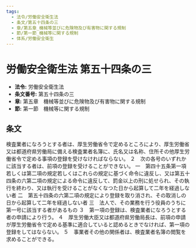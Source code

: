 ```yaml
---
tags:
  - 法令/労働安全衛生法
  - 条文/第五十四条の三
  - 章/第五章_機械等並びに危険物及び有害物に関する規制
  - 節/第一節_機械等に関する規制
  - 体系/労働安全衛生
---
```

# 労働安全衛生法 第五十四条の三

- **法令:** 労働安全衛生法
- **条文番号:** 第五十四条の三
- **章:** 第五章　機械等並びに危険物及び有害物に関する規制
- **節:** 第一節　機械等に関する規制

## 条文
検査業者になろうとする者は、厚生労働省令で定めるところにより、厚生労働省又は都道府県労働局に備える検査業者名簿に、氏名又は名称、住所その他厚生労働省令で定める事項の登録を受けなければならない。
２　次の各号のいずれかに該当する者は、前項の登録を受けることができない。
一　第四十五条第一項若しくは第二項の規定若しくはこれらの規定に基づく命令に違反し、又は第五十四条の六第二項の規定による命令に違反して、罰金以上の刑に処せられ、その執行を終わり、又は執行を受けることがなくなつた日から起算して二年を経過しない者
二　第五十四条の六第二項の規定により登録を取り消され、その取消しの日から起算して二年を経過しない者
三　法人で、その業務を行う役員のうちに第一号に該当する者があるもの
３　第一項の登録は、検査業者になろうとする者の申請により行う。
４　厚生労働大臣又は都道府県労働局長は、前項の申請が厚生労働省令で定める基準に適合していると認めるときでなければ、第一項の登録をしてはならない。
５　事業者その他の関係者は、検査業者名簿の閲覧を求めることができる。

